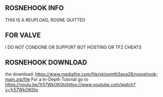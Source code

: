 ## ROSNEHOOK INFO
THIS IS A REUPLOAD, ROSNE QUITTED

## FOR VALVE
I DO NOT CONDONE OR SUPPORT BOT HOSTING OR TF2 CHEATS

## ROSNEHOOK DOWNLOAD
the download: https://www.mediafire.com/file/skjyomltt3asg28/rosnehook-main.zip/file
For a In-Depth Tutorial go to https://youtu.be/1r57WkOK0tohttps://www.youtube.com/watch?v=1r57WkOK0to
